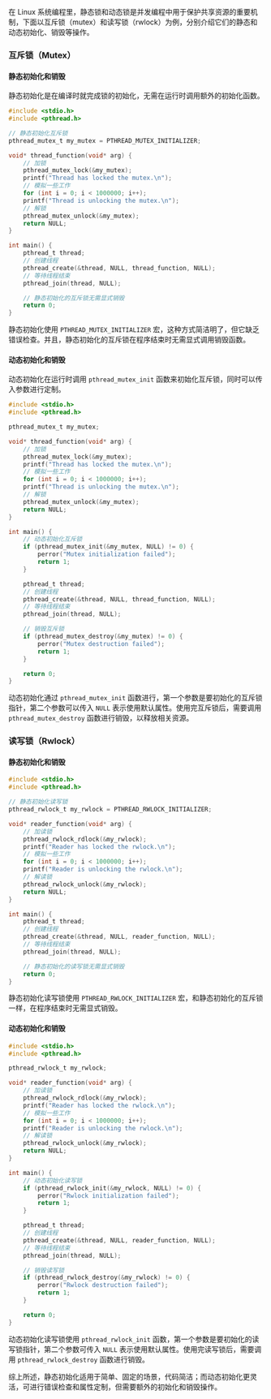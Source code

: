 在 Linux 系统编程里，静态锁和动态锁是并发编程中用于保护共享资源的重要机制，下面以互斥锁（mutex）和读写锁（rwlock）为例，分别介绍它们的静态和动态初始化、销毁等操作。

### 互斥锁（Mutex）

#### 静态初始化和销毁
静态初始化是在编译时就完成锁的初始化，无需在运行时调用额外的初始化函数。
```c
#include <stdio.h>
#include <pthread.h>

// 静态初始化互斥锁
pthread_mutex_t my_mutex = PTHREAD_MUTEX_INITIALIZER;

void* thread_function(void* arg) {
    // 加锁
    pthread_mutex_lock(&my_mutex);
    printf("Thread has locked the mutex.\n");
    // 模拟一些工作
    for (int i = 0; i < 1000000; i++);
    printf("Thread is unlocking the mutex.\n");
    // 解锁
    pthread_mutex_unlock(&my_mutex);
    return NULL;
}

int main() {
    pthread_t thread;
    // 创建线程
    pthread_create(&thread, NULL, thread_function, NULL);
    // 等待线程结束
    pthread_join(thread, NULL);

    // 静态初始化的互斥锁无需显式销毁
    return 0;
}
```
静态初始化使用 `PTHREAD_MUTEX_INITIALIZER` 宏，这种方式简洁明了，但它缺乏错误检查。并且，静态初始化的互斥锁在程序结束时无需显式调用销毁函数。

#### 动态初始化和销毁
动态初始化在运行时调用 `pthread_mutex_init` 函数来初始化互斥锁，同时可以传入参数进行定制。
```c
#include <stdio.h>
#include <pthread.h>

pthread_mutex_t my_mutex;

void* thread_function(void* arg) {
    // 加锁
    pthread_mutex_lock(&my_mutex);
    printf("Thread has locked the mutex.\n");
    // 模拟一些工作
    for (int i = 0; i < 1000000; i++);
    printf("Thread is unlocking the mutex.\n");
    // 解锁
    pthread_mutex_unlock(&my_mutex);
    return NULL;
}

int main() {
    // 动态初始化互斥锁
    if (pthread_mutex_init(&my_mutex, NULL) != 0) {
        perror("Mutex initialization failed");
        return 1;
    }

    pthread_t thread;
    // 创建线程
    pthread_create(&thread, NULL, thread_function, NULL);
    // 等待线程结束
    pthread_join(thread, NULL);

    // 销毁互斥锁
    if (pthread_mutex_destroy(&my_mutex) != 0) {
        perror("Mutex destruction failed");
        return 1;
    }

    return 0;
}
```
动态初始化通过 `pthread_mutex_init` 函数进行，第一个参数是要初始化的互斥锁指针，第二个参数可以传入 `NULL` 表示使用默认属性。使用完互斥锁后，需要调用 `pthread_mutex_destroy` 函数进行销毁，以释放相关资源。

### 读写锁（Rwlock）

#### 静态初始化和销毁
```c
#include <stdio.h>
#include <pthread.h>

// 静态初始化读写锁
pthread_rwlock_t my_rwlock = PTHREAD_RWLOCK_INITIALIZER;

void* reader_function(void* arg) {
    // 加读锁
    pthread_rwlock_rdlock(&my_rwlock);
    printf("Reader has locked the rwlock.\n");
    // 模拟一些工作
    for (int i = 0; i < 1000000; i++);
    printf("Reader is unlocking the rwlock.\n");
    // 解读锁
    pthread_rwlock_unlock(&my_rwlock);
    return NULL;
}

int main() {
    pthread_t thread;
    // 创建线程
    pthread_create(&thread, NULL, reader_function, NULL);
    // 等待线程结束
    pthread_join(thread, NULL);

    // 静态初始化的读写锁无需显式销毁
    return 0;
}
```
静态初始化读写锁使用 `PTHREAD_RWLOCK_INITIALIZER` 宏，和静态初始化的互斥锁一样，在程序结束时无需显式销毁。

#### 动态初始化和销毁
```c
#include <stdio.h>
#include <pthread.h>

pthread_rwlock_t my_rwlock;

void* reader_function(void* arg) {
    // 加读锁
    pthread_rwlock_rdlock(&my_rwlock);
    printf("Reader has locked the rwlock.\n");
    // 模拟一些工作
    for (int i = 0; i < 1000000; i++);
    printf("Reader is unlocking the rwlock.\n");
    // 解读锁
    pthread_rwlock_unlock(&my_rwlock);
    return NULL;
}

int main() {
    // 动态初始化读写锁
    if (pthread_rwlock_init(&my_rwlock, NULL) != 0) {
        perror("Rwlock initialization failed");
        return 1;
    }

    pthread_t thread;
    // 创建线程
    pthread_create(&thread, NULL, reader_function, NULL);
    // 等待线程结束
    pthread_join(thread, NULL);

    // 销毁读写锁
    if (pthread_rwlock_destroy(&my_rwlock) != 0) {
        perror("Rwlock destruction failed");
        return 1;
    }

    return 0;
}
```
动态初始化读写锁使用 `pthread_rwlock_init` 函数，第一个参数是要初始化的读写锁指针，第二个参数可传入 `NULL` 表示使用默认属性。使用完读写锁后，需要调用 `pthread_rwlock_destroy` 函数进行销毁。

综上所述，静态初始化适用于简单、固定的场景，代码简洁；而动态初始化更灵活，可进行错误检查和属性定制，但需要额外的初始化和销毁操作。 